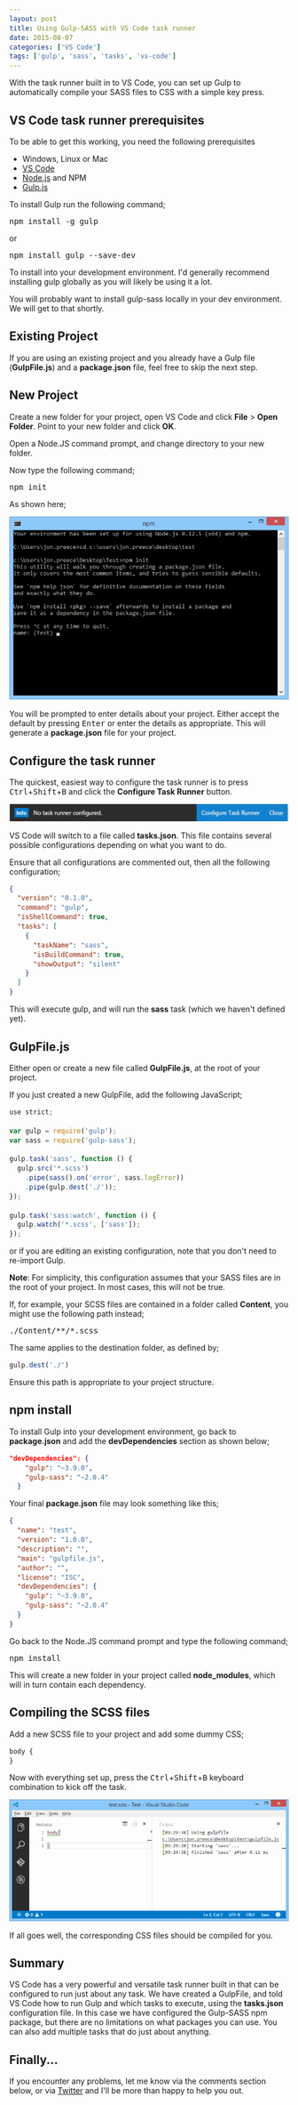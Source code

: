```yaml
---
layout: post
title: Using Gulp-SASS with VS Code task runner
date: 2015-08-07
categories: ['VS Code']
tags: ['gulp', 'sass', 'tasks', 'vs-code']
---
```


With the task runner built in to VS Code, you can set up Gulp to automatically compile your SASS files to CSS with a simple key press.

## VS Code task runner prerequisites

To be able to get this working, you need the following prerequisites

* Windows, Linux or Mac
* [VS Code](https://www.visualstudio.com/en-us/products/code-vs.aspx)
* [Node.js](https://nodejs.org/) and NPM
* [Gulp.js](http://gulpjs.com/)

To install Gulp run the following command;

<pre>npm install -g gulp</pre>

or

<pre>npm install gulp --save-dev</pre>

To install into your development environment. I'd generally recommend installing gulp globally as you will likely be using it a lot.

You will probably want to install gulp-sass locally in your dev environment. We will get to that shortly.

## Existing Project

If you are using an existing project and you already have a Gulp file (**GulpFile.js**) and a **package.json** file, feel free to skip the next step.

## New Project

Create a new folder for your project, open VS Code and click **File** > **Open Folder**. Point to your new folder and click **OK**.

Open a Node.JS command prompt, and change directory to your new folder.

Now type the following command;

<pre>npm init</pre>

As shown here;

[![npm init](npm-init.png)](npm-init.png)

You will be prompted to enter details about your project. Either accept the default by pressing <kbd>Enter</kbd> or enter the details as appropriate. This will generate a **package.json** file for your project.

## Configure the task runner

The quickest, easiest way to configure the task runner is to press <kbd>Ctrl</kbd>+<kbd>Shift</kbd>+<kbd>B</kbd> and click the **Configure Task Runner** button.

[![Configure Task Runner](configure-task-runner.png)](configure-task-runner.png)

VS Code will switch to a file called **tasks.json**. This file contains several possible configurations depending on what you want to do.

Ensure that all configurations are commented out, then all the following configuration;

```json
{
  "version": "0.1.0",
  "command": "gulp",
  "isShellCommand": true,
  "tasks": [
    {
      "taskName": "sass",
      "isBuildCommand": true,
      "showOutput": "silent"
    }
  ]
}
```

This will execute gulp, and will run the **sass** task (which we haven't defined yet).

## GulpFile.js

Either open or create a new file called **GulpFile.js**, at the root of your project.

If you just created a new GulpFile, add the following JavaScript;

```javascript
use strict;

var gulp = require('gulp');
var sass = require('gulp-sass');

gulp.task('sass', function () {
  gulp.src('*.scss')
    .pipe(sass().on('error', sass.logError))
    .pipe(gulp.dest('./'));
});

gulp.task('sass:watch', function () {
  gulp.watch('*.scss', ['sass']);
});
```

or if you are editing an existing configuration, note that you don't need to re-import Gulp.

**Note**: For simplicity, this configuration assumes that your SASS files are in the root of your project. In most cases, this will not be true.

If, for example, your SCSS files are contained in a folder called **Content**, you might use the following path instead;

<pre>./Content/**/*.scss</pre>

The same applies to the destination folder, as defined by;

```javascript
gulp.dest('./')
```

Ensure this path is appropriate to your project structure.

## npm install

To install Gulp into your development environment, go back to **package.json** and add the **devDependencies** section as shown below;

```json
"devDependencies": {
    "gulp": "~3.9.0",
    "gulp-sass": "~2.0.4"
  }
```

Your final **package.json** file may look something like this;

```json
{
  "name": "test",
  "version": "1.0.0",
  "description": "",
  "main": "gulpfile.js",
  "author": "",
  "license": "ISC",
  "devDependencies": {
    "gulp": "~3.9.0",
    "gulp-sass": "~2.0.4"
  }
}
```

Go back to the Node.JS command prompt and type the following command;

<pre>npm install</pre>

This will create a new folder in your project called **node_modules**, which will in turn contain each dependency.

## Compiling the SCSS files

Add a new SCSS file to your project and add some dummy CSS;

```css
body {
}
```

Now with everything set up, press the <kbd>Ctrl</kbd>+<kbd>Shift</kbd>+<kbd>B</kbd> keyboard combination to kick off the task.

[![Task Finished](task-finished.png)](task-finished.png)

If all goes well, the corresponding CSS files should be compiled for you.

## Summary

VS Code has a very powerful and versatile task runner built in that can be configured to run just about any task. We have created a GulpFile, and told VS Code how to run Gulp and which tasks to execute, using the **tasks.json** configuration file. In this case we have configured the Gulp-SASS npm package, but there are no limitations on what packages you can use. You can also add multiple tasks that do just about anything.

## Finally...

If you encounter any problems, let me know via the comments section below, or via [Twitter](https://twitter.com/jpreecedev) and I'll be more than happy to help you out.
